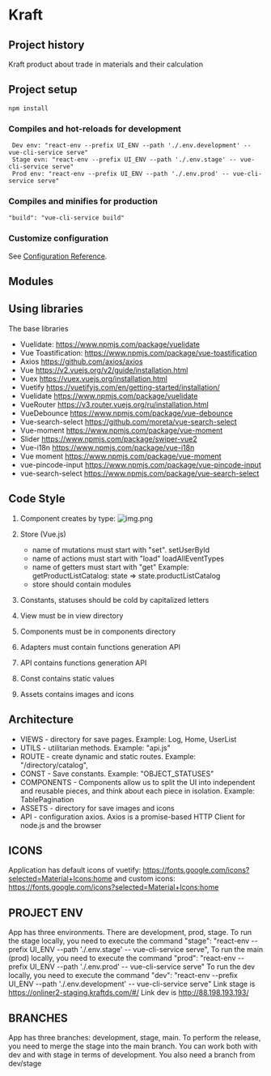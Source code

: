 # Kraft

## Project history

Kraft product about trade in materials and their calculation

## Project setup
```
npm install
```

### Compiles and hot-reloads for development
```
 Dev env: "react-env --prefix UI_ENV --path './.env.development' -- vue-cli-service serve"
 Stage evn: "react-env --prefix UI_ENV --path './.env.stage' -- vue-cli-service serve"
 Prod env: "react-env --prefix UI_ENV --path './.env.prod' -- vue-cli-service serve"
```

### Compiles and minifies for production
```
"build": "vue-cli-service build"
```

### Customize configuration
See [Configuration Reference](https://cli.vuejs.org/config/).


## Modules


## Using libraries

The base libraries

* Vuelidate: https://www.npmjs.com/package/vuelidate
* Vue Toastification: https://www.npmjs.com/package/vue-toastification
* Axios https://github.com/axios/axios
* Vue https://v2.vuejs.org/v2/guide/installation.html
* Vuex https://vuex.vuejs.org/installation.html
* Vuetify https://vuetifyjs.com/en/getting-started/installation/
* Vuelidate https://www.npmjs.com/package/vuelidate
* VueRouter https://v3.router.vuejs.org/ru/installation.html
* VueDebounce https://www.npmjs.com/package/vue-debounce
* Vue-search-select https://github.com/moreta/vue-search-select
* Vue-moment https://www.npmjs.com/package/vue-moment
* Slider https://www.npmjs.com/package/swiper-vue2
* Vue-i18n https://www.npmjs.com/package/vue-i18n
* Vue moment https://www.npmjs.com/package/vue-moment
* vue-pincode-input https://www.npmjs.com/package/vue-pincode-input
* vue-search-select https://www.npmjs.com/package/vue-search-select

## Code Style

1) Component creates by type: <calculator-formatted-item >
![img.png](img.png)
2) Store (Vue.js)
    * name of mutations must start with "set". setUserById
    * name of actions must start with "load" loadAllEventTypes
    * name of getters must start with "get" Example: getProductListCatalog: state => state.productListCatalog
    * store should contain modules 

3) Constants, statuses should be cold by capitalized letters 
4) View must be in view directory
5) Components must be in components directory
6) Adapters must contain  functions generation API
7) API contains  functions generation API
8) Const contains static values
9) Assets contains images and icons

## Architecture

* VIEWS - directory for save pages. Example: Log, Home, UserList
* UTILS - utilitarian methods. Example: "api.js"
* ROUTE - create dynamic and static routes. Example: "/directory/catalog", 
* CONST - Save constants. Example: "OBJECT_STATUSES"
* COMPONENTS - Components allow us to split the UI into independent and reusable pieces, and think about each piece in isolation. Example: TablePagination
* ASSETS - directory for save images and icons
* API - configuration axios. Axios is a promise-based HTTP Client for node.js and the browser

## ICONS
Application has default icons of vuetify: https://fonts.google.com/icons?selected=Material+Icons:home
and custom icons: https://fonts.google.com/icons?selected=Material+Icons:home 

## PROJECT ENV
App has three environments. There are development, prod, stage.
To run the stage locally, you need to execute the command  "stage": "react-env --prefix UI_ENV --path './.env.stage' -- vue-cli-service serve",
To run the main (prod) locally, you need to execute the command "prod": "react-env --prefix UI_ENV --path './.env.prod' -- vue-cli-service serve"
To run the dev locally, you need to execute the command "dev": "react-env --prefix UI_ENV --path './.env.development' -- vue-cli-service serve"
Link stage is https://onliner2-staging.kraftds.com/#/
Link dev is http://88.198.193.193/

## BRANCHES
App has three branches: development, stage, main.
To perform the release, you need to merge the stage into the main branch.
You can work both with dev and with stage in terms of development. You also need a branch from dev/stage



